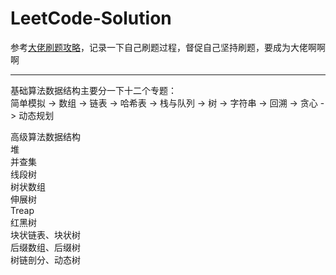 # LeetCode-Solution
参考[大佬刷题攻略](https://github.com/youngyangyang04/leetcode-master)，记录一下自己刷题过程，督促自己坚持刷题，要成为大佬啊啊啊

---

基础算法数据结构主要分一下十二个专题：<br/>
简单模拟 -> 数组 -> 链表 -> 哈希表 -> 栈与队列 -> 树 -> 字符串 -> 回溯 -> 贪心 -> 动态规划

高级算法数据结构<br>
堆<br>
并查集<br>
线段树<br>
树状数组<br>
伸展树<br>
Treap<br>
红黑树<br>
块状链表、块状树<br>
后缀数组、后缀树<br>
树链剖分、动态树<br>


